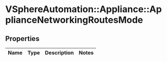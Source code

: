 # VSphereAutomation::Appliance::ApplianceNetworkingRoutesMode

## Properties
Name | Type | Description | Notes
------------ | ------------- | ------------- | -------------


